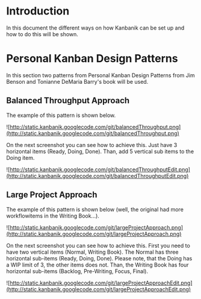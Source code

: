 # Introduction #

In this document the different ways on how Kanbanik can be set up and how to do this will be shown.

# Personal Kanban Design Patterns #
In this section two patterns from Personal Kanban Design Patterns from Jim Benson and Tonianne DeMaria Barry's book will be used.

## Balanced Throughput Approach ##
The example of this pattern is shown below.

![http://static.kanbanik.googlecode.com/git/balancedThroughput.png](http://static.kanbanik.googlecode.com/git/balancedThroughput.png)

On the next screenshot you can see how to achieve this. Just have 3 horizontal items (Ready, Doing, Done). Than, add 5 vertical sub items to the Doing item.

![http://static.kanbanik.googlecode.com/git/balancedThroughputEdit.png](http://static.kanbanik.googlecode.com/git/balancedThroughputEdit.png)

## Large Project Approach ##
The example of this pattern is shown below (well, the original had more workflowitems in the Writing Book...).

![http://static.kanbanik.googlecode.com/git/largeProjectApproach.png](http://static.kanbanik.googlecode.com/git/largeProjectApproach.png)

On the next screenshot you can see how to achieve this. First you need to have two vertical items (Normal, Writing Book). The Normal has three horizontal sub-items (Ready, Doing, Done). Please note, that the Doing has a WIP limit of 3, the other items does  not. Than, the Writing Book has four horizontal sub-items (Backlog, Pre-Writing, Focus, Final).

![http://static.kanbanik.googlecode.com/git/largeProjectApproachEdit.png](http://static.kanbanik.googlecode.com/git/largeProjectApproachEdit.png)